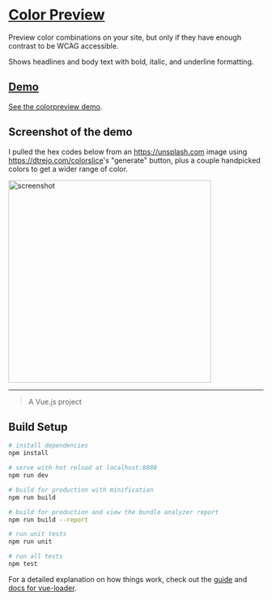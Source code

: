 # [Color Preview][demo]

Preview color combinations on your site, 
but only if they have enough contrast to be WCAG 
accessible. 

Shows headlines and body text with bold, italic, and underline formatting.

## [Demo][demo]
[See the colorpreview demo][demo].

[demo]: https://dtrejo.com/colorpreview/

## Screenshot of the demo

I pulled the hex codes below from an <https://unsplash.com> image using <https://dtrejo.com/colorslice>'s "generate" button, plus a couple handpicked colors to get a wider range of color.

<a href="https://github.com/DTrejo/colorpreview/raw/master/src/assets/color-preview-screenshot.png"><img src="https://github.com/DTrejo/colorpreview/raw/master/src/assets/color-preview-screenshot.png" alt="screenshot" width="400px"/></a>

---

> A Vue.js project

## Build Setup

``` bash
# install dependencies
npm install

# serve with hot reload at localhost:8080
npm run dev

# build for production with minification
npm run build

# build for production and view the bundle analyzer report
npm run build --report

# run unit tests
npm run unit

# run all tests
npm test
```

For a detailed explanation on how things work, check out the [guide](http://vuejs-templates.github.io/webpack/) and [docs for vue-loader](http://vuejs.github.io/vue-loader).
